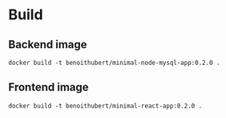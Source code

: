 # Build

## Backend image

```
docker build -t benoithubert/minimal-node-mysql-app:0.2.0 .
```

## Frontend image

```
docker build -t benoithubert/minimal-react-app:0.2.0 .
```